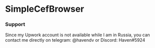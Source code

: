 # SimpleCefBrowser

### Support
Since my Upwork account is not available while I am in Russia, 
you can contact me directly on telegram: @havendv or Discord: Haven#5924
